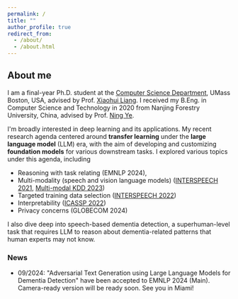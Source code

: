 ```yaml
---
permalink: /
title: ""
author_profile: true
redirect_from: 
  - /about/
  - /about.html
---
```


## About me

I am a final-year Ph.D. student at the [Computer Science Department](https://www.cs.umb.edu/), UMass Boston, USA, advised
by Prof. [Xiaohui Liang](http://www.faculty.umb.edu/xiaohui.liang/). I received my B.Eng. in Computer Science and
Technology in 2020 from Nanjing Forestry University, China, advised by
Prof. [Ning Ye](https://it.njfu.edu.cn/szdw/20181224/i14051.html).

I'm broadly interested in deep learning and its applications. My recent research agenda centered around 
**transfer learning** under the **large language model** (LLM) era, with the aim of developing and customizing
**foundation models** for various downstream tasks. 
I explored various topics under this agenda, including
- Reasoning with task relating (EMNLP 2024), 
- Multi-modality (speech and vision language models) ([INTERSPEECH 2021](https://doi.org/10.21437/interspeech.2021-332), [Multi-modal KDD 2023](https://arxiv.org/abs/2308.07933))
- Targeted training data selection ([INTERSPEECH 2022](https://billzyx.github.io//files/10862_Paper.pdf))
- Interpretability ([ICASSP 2022](https://doi.org/10.1109/icassp43922.2022.9747006))
- Privacy concerns (GLOBECOM 2024)

I also dive deep into speech-based dementia detection, a superhuman-level task that requires LLM to reason about
dementia-related patterns that human experts may not know.


### News

- 09/2024: "Adversarial Text Generation using Large Language Models for Dementia Detection" have been accepted to
EMNLP 2024 (Main). Camera-ready version will be ready soon. See you in Miami!
